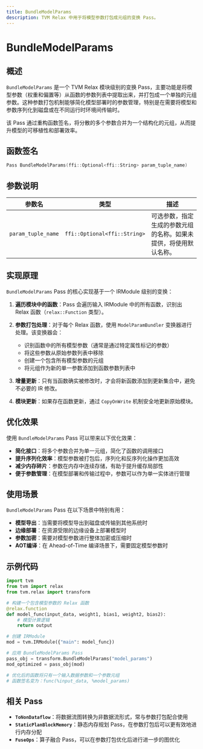 ```yaml
---
title: BundleModelParams
description: TVM Relax 中用于将模型参数打包成元组的变换 Pass。
---
```


# BundleModelParams

## 概述

`BundleModelParams` 是一个 TVM Relax 模块级别的变换 Pass，主要功能是将模型参数（权重和偏置等）从函数的参数列表中提取出来，并打包成一个单独的元组参数。这种参数打包机制能够简化模型部署时的参数管理，特别是在需要将模型和参数序列化到磁盘或在不同运行时环境间传输时。

该 Pass 通过重构函数签名，将分散的多个参数合并为一个结构化的元组，从而提升模型的可移植性和部署效率。

## 函数签名

```cpp
Pass BundleModelParams(ffi::Optional<ffi::String> param_tuple_name)
```

## 参数说明

| 参数名 | 类型 | 描述 |
|--------|------|------|
| `param_tuple_name` | `ffi::Optional<ffi::String>` | 可选参数，指定生成的参数元组的名称。如果未提供，将使用默认名称。 |

## 实现原理

`BundleModelParams` Pass 的核心实现基于一个 IRModule 级别的变换：

1. **遍历模块中的函数**：Pass 会遍历输入 IRModule 中的所有函数，识别出 Relax 函数（`relax::Function` 类型）。

2. **参数打包处理**：对于每个 Relax 函数，使用 `ModelParamBundler` 变换器进行处理。该变换器会：
   - 识别函数中的所有模型参数（通常是通过特定属性标记的参数）
   - 将这些参数从原始参数列表中移除
   - 创建一个包含所有模型参数的元组
   - 将元组作为新的单一参数添加到函数参数列表中

3. **增量更新**：只有当函数确实被修改时，才会将新函数添加到更新集合中，避免不必要的 IR 修改。

4. **模块更新**：如果存在函数更新，通过 `CopyOnWrite` 机制安全地更新原始模块。

## 优化效果

使用 `BundleModelParams` Pass 可以带来以下优化效果：

- **简化接口**：将多个参数合并为单一元组，简化了函数的调用接口
- **提升序列化效率**：模型参数被打包后，序列化和反序列化操作更加高效
- **减少内存碎片**：参数在内存中连续存储，有助于提升缓存局部性
- **便于参数管理**：在模型部署和传输过程中，参数可以作为单一实体进行管理

## 使用场景

`BundleModelParams` Pass 在以下场景中特别有用：

- **模型导出**：当需要将模型导出到磁盘或传输到其他系统时
- **边缘部署**：在资源受限的边缘设备上部署模型时
- **参数加密**：需要对模型参数进行整体加密或压缩时
- **AOT编译**：在 Ahead-of-Time 编译场景下，需要固定模型参数时

## 示例代码

```python
import tvm
from tvm import relax
from tvm.relax import transform

# 构建一个包含模型参数的 Relax 函数
@relax.function
def model_func(input_data, weight1, bias1, weight2, bias2):
    # 模型计算逻辑
    return output

# 创建 IRModule
mod = tvm.IRModule({"main": model_func})

# 应用 BundleModelParams Pass
pass_obj = transform.BundleModelParams("model_params")
mod_optimized = pass_obj(mod)

# 优化后的函数将只有一个输入数据参数和一个参数元组
# 函数签名变为：func(%input_data, %model_params)
```

## 相关 Pass

- **`ToNonDataflow`**：将数据流图转换为非数据流形式，常与参数打包配合使用
- **`StaticPlanBlockMemory`**：静态内存规划 Pass，在参数打包后可以更有效地进行内存分配
- **`FuseOps`**：算子融合 Pass，可以在参数打包优化后进行进一步的图优化